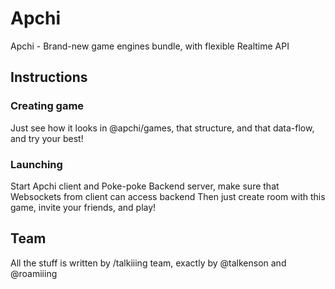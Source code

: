 # Apchi
Apchi - Brand-new game engines bundle, with flexible Realtime API

## Instructions
### Creating game
Just see how it looks in @apchi/games, that structure, and that data-flow, and try your best!

### Launching
Start Apchi client and Poke-poke Backend server, make sure that Websockets from client can access backend
Then just create room with this game, invite your friends, and play!

## Team
All the stuff is written by /talkiiing team, exactly by @talkenson and @roamiiing